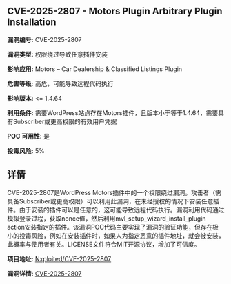 ## CVE-2025-2807 - Motors Plugin Arbitrary Plugin Installation

**漏洞编号:** CVE-2025-2807

**漏洞类型:** 权限绕过导致任意插件安装

**影响应用:** Motors – Car Dealership & Classified Listings Plugin

**危害等级:** 高危，可能导致远程代码执行

**影响版本:** <= 1.4.64

**利用条件:** 需要WordPress站点存在Motors插件，且版本小于等于1.4.64，需要具有Subscriber或更高权限的有效用户凭据

**POC 可用性:** 是

**投毒风险:** 5%

## 详情

CVE-2025-2807是WordPress Motors插件中的一个权限绕过漏洞。攻击者（需具备Subscriber或更高权限）可以利用此漏洞，在未经授权的情况下安装任意插件。由于安装的插件可以是任意的，这可能导致远程代码执行。漏洞利用代码通过模拟登录过程，获取nonce值，然后利用mvl_setup_wizard_install_plugin action安装指定的插件。该漏洞POC代码主要实现了漏洞的验证功能，但存在极小的投毒风险，例如在安装插件时，如果人为指定恶意的插件地址，就会被安装，此概率与使用者有关。LICENSE文件符合MIT开源协议，增加了可信度。

**项目地址:** [Nxploited/CVE-2025-2807](https://github.com/Nxploited/CVE-2025-2807)

**漏洞详情:** [CVE-2025-2807](https://nvd.nist.gov/vuln/detail/CVE-2025-2807)